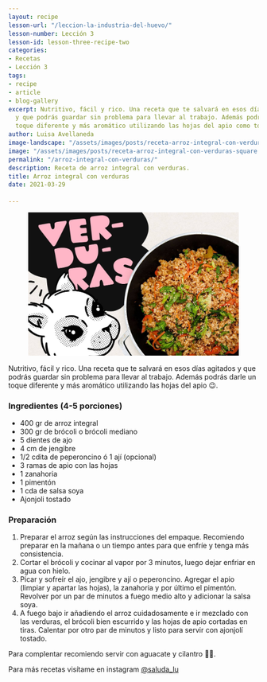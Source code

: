 ```yaml
---
layout: recipe
lesson-url: "/leccion-la-industria-del-huevo/"
lesson-number: Lección 3
lesson-id: lesson-three-recipe-two
categories:
- Recetas
- Lección 3
tags:
- recipe
- article
- blog-gallery
excerpt: Nutritivo, fácil y rico. Una receta que te salvará en esos días agitados
  y que podrás guardar sin problema para llevar al trabajo. Además podrás darle un
  toque diferente y más aromático utilizando las hojas del apio como toque final.
author: Luisa Avellaneda
image-landscape: "/assets/images/posts/receta-arroz-integral-con-verduras-landscape.jpg"
image: "/assets/images/posts/receta-arroz-integral-con-verduras-square.jpg"
permalink: "/arroz-integral-con-verduras/"
description: Receta de arroz integral con verduras.
title: Arroz integral con verduras
date: 2021-03-29

---
```

<figure>
<img src="../assets/images/posts/receta-arroz-integral-con-verduras-landscape.jpg">
</figure>

<p>Nutritivo, fácil y rico. Una receta que te salvará en esos días agitados y que podrás guardar sin problema para llevar al trabajo. Además podrás darle un toque diferente y más aromático utilizando las hojas del apio 😉.</p>

<h3>Ingredientes (4-5 porciones)</h3>

<ul>
<li>400 gr de arroz integral</li>
<li>300 gr de brócoli o brócoli mediano</li>
<li>5 dientes de ajo</li>
<li>4 cm de jengibre</li>
<li>1/2 cdita de peperoncino ó 1 ají (opcional)</li>
<li>3 ramas de apio con las hojas</li>
<li>1 zanahoria</li>
<li>1 pimentón</li>
<li>1 cda de salsa soya</li>
<li>Ajonjoli tostado</li>
</ul>

<h3>Preparación</h3>

<ol> <li>Preparar el arroz según las instrucciones del empaque. Recomiendo preparar en la mañana o un tiempo antes para que enfríe y tenga más consistencia.</li> <li>Cortar el brócoli y cocinar al vapor por 3 minutos, luego dejar enfriar en agua con hielo.</li> <li>Picar y sofreír el ajo, jengibre y ají o peperoncino. Agregar el apio (limpiar y apartar las hojas), la zanahoria y por último el pimentón. Revolver por un par de minutos a fuego medio alto y adicionar la salsa soya. </li> <li>A fuego bajo ir añadiendo el arroz cuidadosamente e ir mezclado con las verduras, el brócoli bien escurrido y las hojas de apio cortadas en tiras. Calentar por otro par de minutos y listo para servir con ajonjolí tostado.</li> </ol>

<p>Para complentar recomiendo servir con aguacate y cilantro 💚😋.</p>

<p class="post-content-p post-content-space">Para más recetas visítame en instagram <a class="link" target="_blank" href="https://www.instagram.com/saluda_lu">@saluda_lu</a></p>
